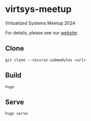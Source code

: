 # virtsys-meetup

Virtualized Systems Meetup 2024

For details, please see our [website](https://splvm.github.io/virtsys-meetup/).

## Clone

```shell
git clone --recurse-submodules <url>
```

## Build

```shell
hugo
```

## Serve

```shell
hugo serve
```
